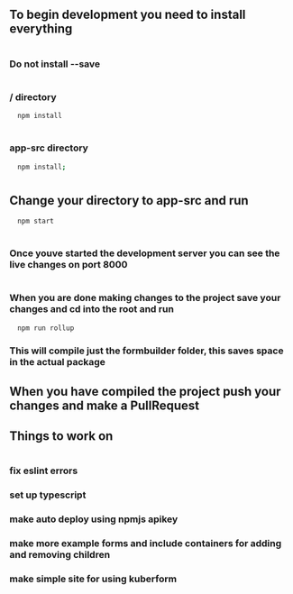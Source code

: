 ## To begin development you need to install everything
#
### Do not install --save
#
### / directory
```bash
  npm install
```
#
### app-src directory
```bash
  npm install;
```
#
## Change your directory to app-src and run
```bash
  npm start
```
#
### Once youve started the development server you can see the live changes on port 8000
#
### When you are done making changes to the project save your changes and cd into the root and run
```bash
  npm run rollup
```
### This will compile just the formbuilder folder, this saves space in the actual package

## When you have compiled the project push your changes and make a PullRequest

## Things to work on
#
### fix eslint errors
### set up typescript
### make auto deploy using npmjs apikey
### make more example forms and include containers for adding and removing children
### make simple site for using kuberform
